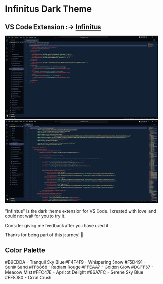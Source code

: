 # Infinitus Dark Theme

## VS Code Extension :-> [Infinitus](https://marketplace.visualstudio.com/items?itemName=jayavelrajan.infinitus-dark)

![image](infinitus-theme-01.PNG)
![image](infinitus-theme-02.PNG)


"Infinitus" is the dark theme extension for VS Code, I created with love, and could not wait for you to try it.

Consider giving me feedback after you have used it.

Thanks for being part of this journey! 🙌

## Color Palette

#B9CDDA - Tranquil Sky Blue
#F4F4F9 - Whispering Snow
#F5D491 - Sunlit Sand
#FF6868 - Radiant Rouge
#FFEAA7 - Golden Glow
#DCFFB7 - Meadow Mist
#FFC47E - Apricot Delight
#86A7FC - Serene Sky Blue
#FF8080 - Coral Crush
